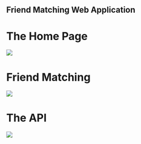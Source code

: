 ## Friend Matching Web Application

# The Home Page
<img src="public/assets/images/home-page.gif"/>

# Friend Matching
<img src="public/assets/images/friend-matching.gif"/>

# The API
<img src="public/assets/images/api.gif"/>